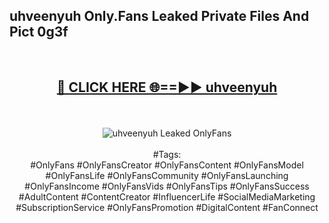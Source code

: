 <h2>uhveenyuh Only.Fans Leaked Private Files And Pict 0g3f</h2>
<br>
<div align="center">
<h2><a href="https://mediafiles.top/uhveenyuh" rel="nofollow">🔴 CLICK HERE 🌐==►► uhveenyuh</a></h2>
<br>
<br>
<a href="https://mediafiles.top/uhveenyuh" rel="nofollow" data-target="animated-image.originalLink"><img src="https://i.ibb.co.com/WyWwxjT/player-gif2.gif" alt="uhveenyuh Leaked OnlyFans" style="max-width: 100%; display: inline-block;" data-target="animated-image.originalImage"></a>
<br><br>
#Tags:
<br>
#OnlyFans #OnlyFansCreator #OnlyFansContent #OnlyFansModel #OnlyFansLife #OnlyFansCommunity #OnlyFansLaunching #OnlyFansIncome #OnlyFansVids #OnlyFansTips #OnlyFansSuccess #AdultContent #ContentCreator #InfluencerLife #SocialMediaMarketing #SubscriptionService #OnlyFansPromotion #DigitalContent #FanConnect
</div>
<br>